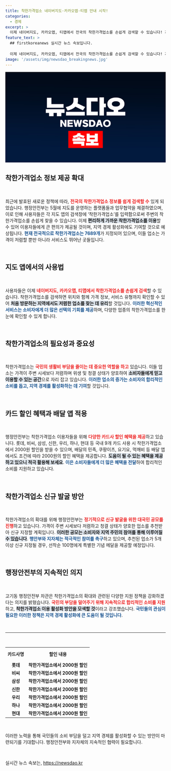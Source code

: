 ```yaml
---
title: 착한가격업소 네이버지도·카카오맵·티맵 안내 시작!
categories:
  - 경제
excerpt: >
  이제 네이버지도, 카카오맵, 티맵에서 전국의 착한가격업소를 손쉽게 검색할 수 있습니다! 저렴하고 좋은 서비스의 명소를 찾고, 특별 할인 혜택까지 챙겨보세요!
feature_text: >
  ## firstkoreanews 실시간 뉴스 속보입니다.

  이제 네이버지도, 카카오맵, 티맵에서 전국의 착한가격업소를 손쉽게 검색할 수 있습니다! 저렴하고 좋은 서비스의 명소를 찾고, 특별 할인 혜택까지 챙겨보세요!
image: '/assets/img/newsdao_breakingnews.jpg'
---
```


<p><img src="/assets/img/newsdao_breakingnews.jpg" alt="firstkoreanews 속보" /></p>

<h2 data-ke-size="size26">착한가격업소 정보 제공 확대</h2>

<p data-ke-size="size16">&nbsp;</p>

<p>최근에 발효된 새로운 정책에 따라, <b><span style="color: #ee2323;">전국의 착한가격업소 정보를 쉽게 검색할 수</span></b> 있게 되었습니다. 행정안전부는 5월에 지도를 운영하는 플랫폼들과 업무협약을 체결하였으며, 이로 인해 사용자들은 각 지도 앱의 검색창에 ‘착한가격업소’를 입력함으로써 주변의 착한가격업소를 손쉽게 찾을 수 있습니다. 이제 <b><span style="background-color: #21538527;">편리하게 가까운 착한가격업소를 이용</span></b>할 수 있어 이용자들에게 큰 편의가 제공될 것이며, 지역 경제 활성화에도 기여할 것으로 예상됩니다. <b><span style="color: #1a5490;">현재 전국적으로 착한가격업소는 7689개</span></b>가 지정되어 있으며, 이들 업소는 가격이 저렴할 뿐만 아니라 서비스도 뛰어난 곳들입니다.</p>

<p data-ke-size="size16">&nbsp;</p>

<h2 data-ke-size="size26">지도 앱에서의 사용법</h2>

<p data-ke-size="size16">&nbsp;</p>

<p>사용자들은 이제 <b><span style="color: #ee2323;">네이버지도, 카카오맵, 티맵에서 착한가격업소를 손쉽게 검색</span></b>할 수 있습니다. 착한가격업소를 검색하면 위치와 함께 가격 정보, 서비스 유형까지 확인할 수 있어 <b><span style="background-color: #21538527;">처음 방문하는 지역에서도 저렴한 업소를 찾는 데 유리</span></b>할 것입니다. <b><span style="color: #1a5490;">이러한 혁신적인 서비스는 소비자에게 더 많은 선택의 기회를 제공</span></b>하며, 다양한 업종의 착한가격업소를 한눈에 확인할 수 있게 합니다.</p>

<p data-ke-size="size16">&nbsp;</p>

<h2 data-ke-size="size26">착한가격업소의 필요성과 중요성</h2>

<p data-ke-size="size16">&nbsp;</p>

<p>착한가격업소는 <b><span style="color: #ee2323;">국민의 생활비 부담을 줄이는 데 중요한 역할을 하고</span></b> 있습니다. 이들 업소는 가격이 주변 시세보다 저렴하며 위생 및 청결 상태가 양호하여 <b><span style="background-color: #21538527;">소비자들에게 믿고 이용할 수 있는 공간</span></b>으로 자리 잡고 있습니다. <b><span style="color: #1a5490;">이러한 업소의 증가는 소비자의 합리적인 소비를 돕고, 지역 경제를 활성화하는 데 기여</span></b>할 것입니다.</p>

<p data-ke-size="size16">&nbsp;</p>

<h2 data-ke-size="size26">카드 할인 혜택과 배달 앱 적용</h2>

<p data-ke-size="size16">&nbsp;</p>

<p>행정안전부는 착한가격업소 이용자들을 위해 <b><span style="color: #ee2323;">다양한 카드사 할인 혜택을 제공</span></b>하고 있습니다. 롯데, 비씨, 삼성, 신한, 우리, 하나, 현대 등 국내 9개 카드 사용 시 착한가격업소에서 2000원 할인을 받을 수 있으며, 배달의 민족, 쿠팡이츠, 요기요, 먹깨비 등 배달 앱에서도 조건에 따라 2000원의 할인 혜택을 제공합니다. <b><span style="background-color: #21538527;">도움이 될 수 있는 혜택을 제공하고 있으니 적극 활용해 보세요</span></b>. <b><span style="color: #1a5490;">이은 소비자들에게 더 많은 혜택을 전달</span></b>하여 합리적인 소비를 지원하고 있습니다.</p>

<p data-ke-size="size16">&nbsp;</p>

<h2 data-ke-size="size26">착한가격업소 신규 발굴 방안</h2>

<p data-ke-size="size16">&nbsp;</p>

<p>착한가격업소의 확대를 위해 행정안전부는 <b><span style="color: #ee2323;">정기적으로 신규 발굴을 위한 대국민 공모를 진행</span></b>하고 있습니다. 가격이 주변 시세보다 저렴하고 청결 상태가 양호한 업소를 추천받아 신규 지정할 계획입니다. <b><span style="background-color: #21538527;">이러한 공모는 소비자와 지역 주민의 참여를 통해 이루어질 수 있습니다</span></b>. <b><span style="color: #1a5490;">행안부와 지자체는 적극적인 참여를 촉구</span></b>하고 있으며, 추천된 업소가 5개 이상 신규 지정될 경우, 선착순 100명에게 특별한 기념 메달을 제공할 예정입니다. </p>

<p data-ke-size="size16">&nbsp;</p>

<h2 data-ke-size="size26">행정안전부의 지속적인 의지</h2>

<p data-ke-size="size16">&nbsp;</p>

<p>고기동 행정안전부 차관은 착한가격업소의 확대와 관련된 다양한 지원 정책을 강화하겠다는 의지를 밝혔습니다. <b><span style="color: #ee2323;">국민의 부담을 덜어주기 위해 지속적으로 합리적인 소비를 지원</span></b>하고, <b><span style="background-color: #21538527;">착한가격업소 이용 활성화 방안을 모색할 것</span></b>이라고 강조했습니다. <b><span style="color: #1a5490;">국민들의 관심이 필요한 이러한 정책은 지역 경제 활성화에 큰 도움이 될 것입니다</span></b>.</p>

<p data-ke-size="size16">&nbsp;</p>

<hr>

<p data-ke-size="size16">&nbsp;</p>

<table style="width: 100%; border-collapse: collapse;">
  <tbody>
    <tr>
      <td style="text-align: center; height: 37px;"><b>카드사명</b></td>
      <td style="text-align: center; height: 37px;"><b>할인 내용</b></td>
    </tr>
    <tr>
      <td style="text-align: center; height: 17px;"><b>롯데</b></td>
      <td style="text-align: center; height: 17px;"><b>착한가격업소에서 2000원 할인</b></td>
    </tr>
    <tr>
      <td style="text-align: center; height: 17px;"><b>비씨</b></td>
      <td style="text-align: center; height: 17px;"><b>착한가격업소에서 2000원 할인</b></td>
    </tr>
    <tr>
      <td style="text-align: center; height: 17px;"><b>삼성</b></td>
      <td style="text-align: center; height: 17px;"><b>착한가격업소에서 2000원 할인</b></td>
    </tr>
    <tr>
      <td style="text-align: center; height: 17px;"><b>신한</b></td>
      <td style="text-align: center; height: 17px;"><b>착한가격업소에서 2000원 할인</b></td>
    </tr>
    <tr>
      <td style="text-align: center; height: 17px;"><b>우리</b></td>
      <td style="text-align: center; height: 17px;"><b>착한가격업소에서 2000원 할인</b></td>
    </tr>
    <tr>
      <td style="text-align: center; height: 17px;"><b>하나</b></td>
      <td style="text-align: center; height: 17px;"><b>착한가격업소에서 2000원 할인</b></td>
    </tr>
    <tr>
      <td style="text-align: center; height: 17px;"><b>현대</b></td>
      <td style="text-align: center; height: 17px;"><b>착한가격업소에서 2000원 할인</b></td>
    </tr>
  </tbody>
</table>

<p data-ke-size="size16">&nbsp;</p>

<p>이러한 노력을 통해 국민들의 소비 부담을 덜고 지역 경제를 활성화할 수 있는 방안이 마련되기를 기대합니다. 행정안전부와 지자체의 지속적인 협력이 필요합니다. <p data-ke-size="size16">&nbsp;</p></p>
실시간 뉴스 속보는, <a href="https://newsdao.kr" rel="dofollow">https://newsdao.kr</a>



